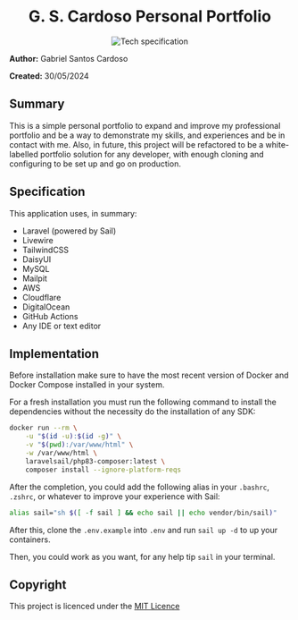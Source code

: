 <div align="center">

<h1>G. S. Cardoso Personal Portfolio</h1>

<img src="https://go-skill-icons.vercel.app/api/icons?i=php,laravel,tailwind,livewire,filament,pint,mysql,nginx,docker,digitalocean,cloudflare,github,githubactions,linux,vscode" alt="Tech specification" />

<br>

</div>

**Author:** Gabriel Santos Cardoso

**Created:** 30/05/2024

## Summary

This is a simple personal portfolio to expand and improve my professional portfolio and be a way to demonstrate my skills, and experiences and be in contact with me. Also, in future, this project will be refactored to be a white-labelled portfolio solution for any developer, with enough cloning and configuring to be set up and go on production.

## Specification

This application uses, in summary:

- Laravel (powered by Sail)
- Livewire
- TailwindCSS
- DaisyUI
- MySQL
- Mailpit
- AWS
- Cloudflare
- DigitalOcean
- GitHub Actions
- Any IDE or text editor

## Implementation

Before installation make sure to have the most recent version of Docker and Docker Compose installed in your system.

For a fresh installation you must run the following command to install the dependencies without the necessity do the installation of any SDK:

```sh
docker run --rm \
    -u "$(id -u):$(id -g)" \
    -v "$(pwd):/var/www/html" \
    -w /var/www/html \
    laravelsail/php83-composer:latest \
    composer install --ignore-platform-reqs
```

After the completion, you could add the following alias in your `.bashrc`, `.zshrc`, or whatever to improve your experience with Sail:

```sh
alias sail="sh $([ -f sail ] && echo sail || echo vendor/bin/sail)"
```

After this, clone the `.env.example` into `.env` and run `sail up -d` to up your containers.

Then, you could work as you want, for any help tip `sail` in your terminal.

## Copyright

This project is licenced under the [MIT Licence](LICENSE)
